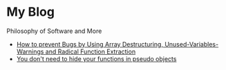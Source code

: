# My Blog

Philosophy of Software and More

 * [How to prevent Bugs by Using Array Destructuring, Unused-Variables-Warnings and Radical Function Extraction](./prevent-bugs-destructuring-function-exctraction-unused-variables-warnings.md)
 * [You don't need to hide your functions in pseudo objects](no-need-to-hide-functions-in-pseudo-classes.md)
  
 
